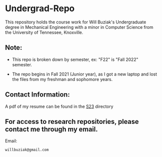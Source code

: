 # Undergrad-Repo
This repository holds the course work for Will Buziak's Undergraduate degree in Mechanical Engineering with a minor in Computer Science from the University of Tennessee, Knoxville.

## Note:

- This repo is broken down by semester, ex: "F22" is "Fall 2022" semester.

- The repo begins in Fall 2021 (Junior year), as I got a new laptop and lost the files from my freshman and sophomore years.

## Contact Information:
A pdf of my resume can be found in the [S23](https://github.com/wbuz24/Undergrad-Repo/blob/master/S23/will-buziak-resume.pdf) directory

## For access to research repositories, please contact me through my email.

Email:

```
willbuziak@gmail.com
```
